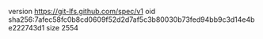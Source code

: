 version https://git-lfs.github.com/spec/v1
oid sha256:7afec58fc0b8cd0609f52d2d7af5c3b80030b73fed94bb9c3d14e4be222743d1
size 2554
